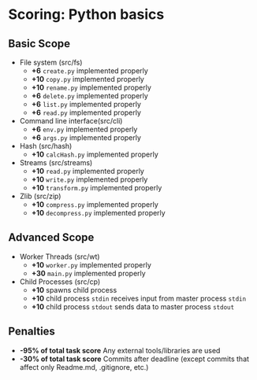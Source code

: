 # Scoring: Python basics

## Basic Scope

- File system (src/fs)
  - **+6** `create.py` implemented properly
  - **+10** `copy.py` implemented properly
  - **+10** `rename.py` implemented properly
  - **+6** `delete.py` implemented properly
  - **+6** `list.py` implemented properly
  - **+6** `read.py` implemented properly
- Command line interface(src/cli)
  - **+6** `env.py` implemented properly
  - **+6** `args.py` implemented properly
- Hash (src/hash)
  - **+10** `calcHash.py` implemented properly
- Streams (src/streams)
  - **+10** `read.py` implemented properly
  - **+10** `write.py` implemented properly
  - **+10** `transform.py` implemented properly
- Zlib (src/zip)
  - **+10** `compress.py` implemented properly
  - **+10** `decompress.py` implemented properly

## Advanced Scope

- Worker Threads (src/wt)
  - **+10** `worker.py` implemented properly
  - **+30** `main.py` implemented properly
- Child Processes (src/cp)
  - **+10** spawns child process
  - **+10** child process `stdin` receives input from master process `stdin`
  - **+10** child process `stdout` sends data to master process `stdout`

## Penalties

- **-95% of total task score** Any external tools/libraries are used
- **-30% of total task score** Commits after deadline (except commits that affect only Readme.md, .gitignore, etc.)
